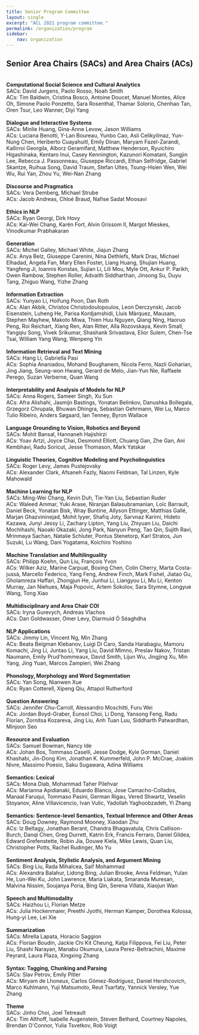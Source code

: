 ```yaml
---
title: Senior Program Committee
layout: single
excerpt: "ACL 2021 program committee."
permalink: /organization/program
sidebar: 
    nav: organization 
---
```


<h2>Senior Area Chairs (SACs) and Area Chairs (ACs)</h2>
<br/>
<b>Computational Social Science and Cultural Analytics </b><br/>
SACs: David Jurgens, Paolo Rosso, Noah Smith<br/>
ACs: Tim Baldwin, Cristina Bosco, Antoine Doucet, Manuel Montes, Alice Oh, Simone Paolo Ponzetto, Sara Rosenthal, Thamar Solorio, Chenhao Tan, Oren Tsur, Leo Wanner, Diyi Yang<br/>
<br/>
<b>Dialogue and Interactive Systems</b><br/>
SACs: Minlie Huang, Gina-Anne Levow, Jason Williams<br/>
ACs: Luciana Benotti, Y-Lan Boureau, Yunbo Cao, Asli Celikyilmaz, Yun-Nung Chen, Heriberto Cuayahuitl, Emily Dinan, Maryam Fazel-Zarandi, Kallirroi Georgila, Alborz Geramifard, Matthew Henderson, Ryuichiro Higashinaka, Kentaro Inui, Casey Kennington, Kazunori Komatani, Sungjin Lee, Rebecca J. Passonneau, Giuseppe Riccardi, Ethan Selfridge, Gabriel Skantze, Ruihua Song, David Traum, Stefan Ultes, Tsung-Hsien Wen, Wei Wu, Rui Yan, Zhou Yu, Wei-Nan Zhang<br/>
<br/>
<b>Discourse and Pragmatics</b><br/>
SACs: Vera Demberg, Michael Strube<br/>
ACs: Jacob Andreas, Chloé Braud, Nafise Sadat Moosavi<br/>
<br/>
<b>Ethics in NLP</b><br/>
SACs: Ryan Georgi, Dirk Hovy<br/>
ACs: Kai-Wei Chang, Karën Fort, Alvin Grissom II, Margot Mieskes, Vinodkumar Prabhakaran<br/>
<br/>
<b>Generation</b><br/>
SACs: Michel Galley, Michael White, Jiajun Zhang<br/>
ACs: Anya Belz, Giuseppe Carenini, Nina Dethlefs, Mark Dras, Michael Elhadad, Angela Fan, Mary Ellen Foster, Liang Huang, Shujian Huang, Yangfeng Ji, Ioannis Konstas, Sujian Li, Lili Mou, Myle Ott, Ankur P. Parikh, Owen Rambow, Stephen Roller, Advaith Siddharthan, Jinsong Su, Duyu Tang, Zhiguo Wang, Yizhe Zhang <br/>
<br/>
<b>Information Extraction</b><br/>
SACs: Yunyao Li, Hoifung Poon, Dan Roth<br/>
ACs: Alan Akbik, Christos Christodoulopoulos, Leon Derczynski, Jacob Eisenstein, Luheng He, Parisa Kordjamshidi, Lluís Màrquez, Mausam, Stephen Mayhew, Makoto Miwa, Thien Huu Nguyen, Qiang Ning, Haoruo Peng, Roi Reichart, Xiang Ren, Alan Ritter, Alla Rozovskaya, Kevin Small, Yangqiu Song, Vivek Srikumar, Shashank Srivastava, Elior Sulem, Chen-Tse Tsai, William Yang Wang, Wenpeng Yin<br/>
<br/>
<b>Information Retrieval and Text Mining</b><br/>
SACs: Hang Li, Gabriella Pasi<br/>
ACs: Sophia Ananiadou, Mohand Boughanem, Nicola Ferro, Nazli Goharian, Jing Jiang, Seung-won Hwang, Gerard de Melo, Jian-Yun Nie, Raffaele Perego, Suzan Verberne, Quan Wang<br/>
<br/>
<b>Interpretability and Analysis of Models for NLP</b><br/>
SACs: Anna Rogers, Sameer Singh, Xu Sun<br/>
ACs: Afra Alishahi, Jasmijn Bastings, Yonatan Belinkov, Danushka Bollegala, Grzegorz Chrupala, Bhuwan Dhingra, Sebastian Gehrmann, Wei Lu, Marco Tulio Ribeiro, Anders Søgaard, Ian Tenney, Byron Wallace<br/>
<br/>
<b>Language Grounding to Vision, Robotics and Beyond</b><br/>
SACs: Mohit Bansal, Hannaneh Hajishirzi<br/>
ACs: Yoav Artzi, Joyce Chai, Desmond Elliott, Chuang Gan, Zhe Gan, Ani Kembhavi, Radu Soricut, Jesse Thomason, Mark Yatskar<br/>
<br/>
<b>Linguistic Theories, Cognitive Modeling and Psycholinguistics</b><br/>
SACs: Roger Levy, James Pustejovsky<br/>
ACs: Alexander Clark, Afsaneh Fazly, Naomi Feldman, Tal Linzen, Kyle Mahowald<br/>
<br/>
<b>Machine Learning for NLP</b><br/>
SACs: Ming-Wei Chang, Kevin Duh, Tie-Yan Liu, Sebastian Ruder<br/>
ACs: Waleed Ammar, Yuki Arase, Niranjan Balasubramanian, Loïc Barrault, Daniel Beck, Yonatan Bisk, Wray Buntine, Allyson Ettinger, Matthias Gallé, Marjan Ghazvininejad, Mohit Iyyer, Shafiq Joty, Sarvnaz Karimi, Hideto Kazawa, Junyi Jessy Li, Zachary Lipton, Yang Liu, Zhiyuan Liu, Daichi Mochihashi, Naoaki Okazaki, Jong Park, Nanyun Peng, Tao Qin, Sujith Ravi, Mrinmaya Sachan, Natalie Schluter, Pontus Stenetorp, Karl Stratos, Jun Suzuki, Lu Wang, Dani Yogatama, Koichiro Yoshino<br/>
<br/>
<b>Machine Translation and Multilinguality</b><br/>
SACs: Philipp Koehn, Qun Liu, François Yvon<br/>
ACs: Wilker Aziz, Marine Carpuat, Boxing Chen, Colin Cherry, Marta Costa-jussà, Marcello Federico, Yang Feng, Andrew Finch, Mark Fishel, Jiatao Gu, Gholamreza Haffari, Zhongjun He, Junhui Li, Liangyou Li, Mu Li, Kenton Murray, Jan Niehues, Maja Popovic, Artem Sokolov, Sara Stymne, Longyue Wang, Tong Xiao<br/>
<br/>
<b>Multidisciplinary and Area Chair COI</b><br/>
SACs: Iryna Gurevych, Andreas Vlachos<br/>
ACs: Dan Goldwasser, Omer Levy, Diarmuid Ó Séaghdha<br/>
<br/>
<b>NLP Applications</b><br/>
SACs: Jimmy Lin, Vincent Ng, Min Zhang<br/>
ACs: Beata Beigman Klebanov, Luigi Di Caro, Sanda Harabagiu, Mamoru Komachi, Jing Li, Juntao Li, Yang Liu, David Mimno, Preslav Nakov, Tristan Naumann, Emily Prud'hommeaux, David Smith, Lijun Wu, Jingjing Xu, Min Yang, Jing Yuan, Marcos Zampieri, Wei Zhang <br/>
<br/>
<b>Phonology, Morphology and Word Segmentation</b><br/>
SACs: Yan Song, Nianwen Xue<br/>
ACs: Ryan Cotterell, Xipeng Qiu, Attapol Rutherford<br/>
<br/>
<b>Question Answering</b><br/>
SACs: Jennifer Chu-Carroll, Alessandro Moschitti, Furu Wei<br/>
ACs: Jordan Boyd-Graber, Eunsol Choi, Li Dong, Yansong Feng, Radu Florian, Zornitsa Kozareva, Jing Liu, Anh Tuan Luu, Siddharth Patwardhan, Minjoon Seo<br/>
<br/>
<b>Resource and Evaluation</b><br/>
SACs: Samuel Bowman, Nancy Ide<br/>
ACs: Johan Bos, Tommaso Caselli, Jesse Dodge, Kyle Gorman, Daniel Khashabi, Jin-Dong Kim, Jonathan K. Kummerfeld, John P. McCrae, Joakim Nivre, Massimo Poesio, Saku Sugawara, Adina Williams<br/>
<br/>
<b>Semantics: Lexical</b><br/>
SACs: Mona Diab, Mohammad Taher Pilehvar<br/>
ACs: Marianna Apidianaki, Eduardo Blanco, Jose Camacho-Collados, Manaal Faruqui, Tommaso Pasini, German Rigau, Vered Shwartz, Veselin Stoyanov, Aline Villavicencio, Ivan Vulic, Yadollah Yaghoobzadeh, Yi Zhang<br/>
<br/>
<b>Semantics: Sentence-level Semantics, Textual Inference and Other Areas</b><br/>
SACs: Doug Downey, Raymond Mooney, Xiaodan Zhu<br/>
ACs: Iz Beltagy, Jonathan Berant, Chandra Bhagavatula, Chris Callison-Burch, Danqi Chen, Greg Durrett, Katrin Erk, Francis Ferraro, Daniel Gildea, Edward Grefenstette, Robin Jia, Douwe Kiela, Mike Lewis, Quan Liu, Christopher Potts, Rachel Rudinger, Mo Yu<br/>
<br/>
<b>Sentiment Analysis, Stylistic Analysis, and Argument Mining</b><br/>
SACs: Bing Liu, Rada Mihalcea, Saif Mohammad<br/>
ACs: Alexandra Balahur, Lidong Bing, Julian Brooke, Anna Feldman, Yulan He, Lun-Wei Ku, John Lawrence, Maria Liakata, Smaranda Muresan, Malvina Nissim, Soujanya Poria, Bing Qin, Serena Villata, Xiaojun Wan<br/>
<br/>
<b>Speech and Multimodality</b><br/>
SACs: Haizhou Li, Florian Metze<br/>
ACs: Julia Hockenmaier, Preethi Jyothi, Herman Kamper, Dorothea Kolossa, Hung-yi Lee, Lei Xie<br/>
<br/>
<b>Summarization</b><br/>
SACs: Mirella Lapata, Horacio Saggion<br/>
ACs: Florian Boudin, Jackie Chi Kit Cheung, Katja Filippova, Fei Liu, Peter Liu, Shashi Narayan, Manabu Okumura, Laura Perez-Beltrachini, Maxime Peyrard, Laura Plaza, Xingxing Zhang<br/>
<br/>
<b>Syntax: Tagging, Chunking and Parsing</b><br/>
SACs: Slav Petrov, Emily Pitler<br/>
ACs: Miryam de Lhoneux, Carlos Gómez-Rodríguez, Daniel Hershcovich, Marco Kuhlmann, Yuji Matsumoto, Reut Tsarfaty, Yannick Versley, Yue Zhang<br/>
<br/>
<b>Theme</b><br/>
SACs: Jinho Choi, Joel Tetreault<br/>
ACs: Tim Althoff, Isabelle Augenstein, Steven Bethard, Courtney Napoles, Brendan O'Connor, Yulia Tsvetkov, Rob Voigt<br/>


